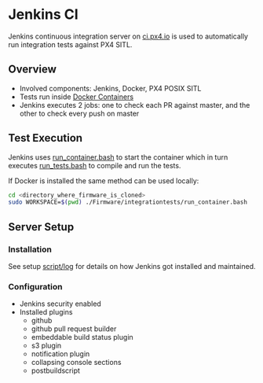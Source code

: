 # Jenkins CI

Jenkins continuous integration server on [ci.px4.io](http://ci.px4.io/) is used to automatically run integration tests against PX4 SITL.

## Overview

- Involved components: Jenkins, Docker, PX4 POSIX SITL
- Tests run inside [Docker Containers](../test_and_ci/docker.md)
- Jenkins executes 2 jobs: one to check each PR against master, and the other to check every push on master

## Test Execution

Jenkins uses [run_container.bash](https://github.com/PX4/Firmware/blob/master/integrationtests/run_container.bash) to start the container which in turn executes [run_tests.bash](https://github.com/PX4/Firmware/blob/master/integrationtests/run_tests.bash) to compile and run the tests.

If Docker is installed the same method can be used locally:

```sh
cd <directory_where_firmware_is_cloned>
sudo WORKSPACE=$(pwd) ./Firmware/integrationtests/run_container.bash
```

## Server Setup

### Installation

See setup [script/log](https://github.com/PX4/containers/tree/master/scripts/jenkins) for details on how Jenkins got installed and maintained.

### Configuration

- Jenkins security enabled
- Installed plugins 
    - github
    - github pull request builder
    - embeddable build status plugin
    - s3 plugin
    - notification plugin
    - collapsing console sections
    - postbuildscript